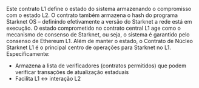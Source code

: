 Este contrato L1 define o estado do sistema armazenando o compromisso com o estado L2. O contrato também armazena o hash do programa Starknet OS – definindo efetivamente a versão do Starknet a rede está em execução. O estado comprometido no contrato central L1 age como o mecanismo de consenso de Starknet, ou seja, o sistema é garantido pelo consenso de Ethereum L1. Além de manter o estado, o Contrato de Núcleo Starknet L1 é o principal centro de operações para Starknet no L1. Especificamente:

* Armazena a lista de verificadores (contratos permitidos) que podem verificar transações de atualização estaduais
* Facilita L1 ↔️ interação L2